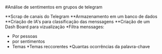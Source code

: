 #Análise de sentimentos em grupos de telegram

**Scrap de canais do Telegram
**Armazenamento em um banco de dados
**Criação de IA's para classificação das menssagens
**Criação de um Dash Board para vizualização
*Filtra menssages:
 - Por pessoas
 - por sentimentos
 - Temas
*Temas reccorentes
*Quantas ocorrências da palavra-chave